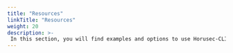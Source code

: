 ```yaml
---
title: "Resources"
linkTitle: "Resources"
weight: 20
description: >-
 In this section, you will find examples and options to use Horusec-CLI. 
---
```


